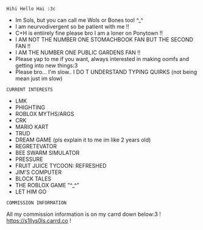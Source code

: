 `Hihi Hello Hai :3c`

- Im Sols, but you can call me Wols or Bones too! ^_^
- I am neurvodivergent so be patient with me !! 
- C+H is entiirely fine please bro I am a loner on Ponytown !!
- I AM NOT THE NUMBER ONE STOMACHBOOK FAN BUT THE SECOND FAN !!
- I AM THE NUMBER ONE PUBLIC GARDENS FAN !!
- Please yap to me if you want, always interested in making oomfs and getting into new things:3
- Please bro... I'm slow.. I DO T UNDERSTAND TYPING QUIRKS (not being mean just im slow)


`CURRENT INTERESTS`

- LMK
- PHIGHTING
- ROBLOX MYTHS/ARGS
- CRK
- MARIO KART
- TRUD
- DREAM GAME (pls explain it to me im like 2 years old)
- REGRETEVATOR
- BEE SWARM SIMULATOR
- PRESSURE
- FRUIT JUICE TYCOON: REFRESHED
- JIM'S COMPUTER
- BLOCK TALES
- THE ROBLOX GAME "^_^"
- LET HIM GO

`COMMISSION INFORMATION`

All my commission information is on my carrd down below:3
! https://s1llys0ls.carrd.co !


<!---
periiastron/periiastron is a ✨ special ✨ repository because its `README.md` (this file) appears on your GitHub profile.
You can click the Preview link to take a look at your changes.
--->
